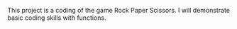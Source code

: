 This project is a coding of the game Rock Paper Scissors. I will demonstrate basic coding skills with functions.